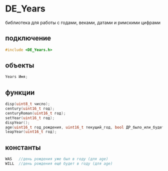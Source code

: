 # DE_Years
библиотека для работы с годами, веками, датами и римскими цифрами
## подключение
```cpp
#include <DE_Years.h>
```
## объекты
```cpp
Years Имя;
```
## функции
```cpp
disp(uint8_t число);                                                       //выводит String значение числа римскими цифрами
century(uint16_t год);                                                     //возвращает век по году (в десятичной СС)
centuryRoman(uint16_t год);                                                //возвращает век по году (римскими цифрами)
setYear(uint16_t год);                                                     //запоминает введённый год
dispYear();                                                                //возвращает год, установленный в setYear()
age(uint16_t год_рождения, uint16_t текущий_год, bool ДР_было_или_будет);  //возвращает возраст
leapYear(uint16_t год);                                                    //проверяет високосный год или нет
```
## константы
```cpp
WAS   //день рождения уже был в году (для age)
WILL  //день рождения ещё будет в году (для age)
```
